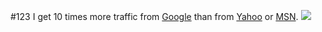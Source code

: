 #123
I get 10 times more traffic from [Google](http://google.com/ "Google")
than from [Yahoo](http://search.yahoo.com/ "Yahoo Search") or
[MSN](http://search.msn.com/ "MSN Search").
<img src="https://landycheneje.github.io/Project/images/0310up_RK_pokecolo_gazo02.jpg">
